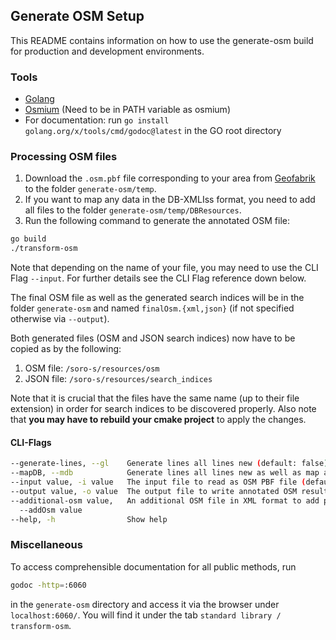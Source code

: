 ## Generate OSM Setup

This README contains information on how to use the generate-osm build for production and development environments.

### Tools
- [Golang](https://golang.org/doc/install)
- [Osmium](https://osmcode.org/osmium-tool/) (Need to be in PATH variable as osmium)
- For documentation: run `go install golang.org/x/tools/cmd/godoc@latest` in the GO root directory

### Processing OSM files

1. Download the `.osm.pbf` file corresponding to your area from [Geofabrik](https://download.geofabrik.de/europe/germany.html) to the folder `generate-osm/temp`.
2. If you want to map any data in the DB-XMLIss format, you need to add all files to the folder `generate-osm/temp/DBResources`.
3. Run the following command to generate the annotated OSM file:
```bash 
go build
./transform-osm
```
Note that depending on the name of your file, you may need to use the CLI Flag `--input`. For further details see the CLI Flag reference down below.

The final OSM file as well as the generated search indices will be in the folder `generate-osm` and named `finalOsm.{xml,json}` (if not specified otherwise via `--output`).

Both generated files (OSM and JSON search indices) now have to be copied as by the following:
1. OSM file: `/soro-s/resources/osm`
2. JSON file: `/soro-s/resources/search_indices`

Note that it is crucial that the files have the same name (up to their file extension) in order for search indices to be discovered properly.
Also note that **you may have to rebuild your cmake project** to apply the changes.

#### CLI-Flags
```bash
--generate-lines, --gl    Generate lines all lines new (default: false)
--mapDB, --mdb            Generate lines all lines new as well as map an DB data (default: false)
--input value, -i value   The input file to read as OSM PBF file (default: "./temp/base.osm.pbf")
--output value, -o value  The output file to write annotated OSM result (filtered by rail) to as XML file (default: "./finalOsm.xml")
--additional-osm value,   An additional OSM file in XML format to add parsed DB data to (default: "" (do not add))
  --addOsm value  
--help, -h                Show help
```

### Miscellaneous

To access comprehensible documentation for all public methods, run 
```bash
godoc -http=:6060
```
in the `generate-osm` directory and access it via the browser under `localhost:6060/`. You will find it under the tab `standard library / transform-osm`.
